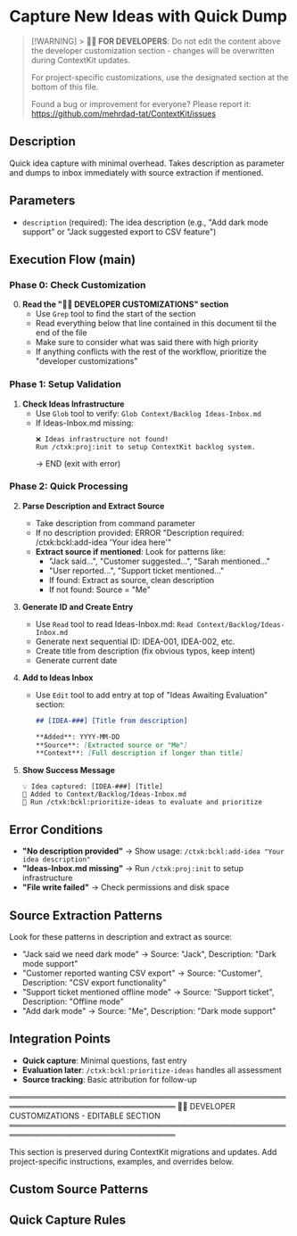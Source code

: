 # Capture New Ideas with Quick Dump

<!-- Template Version: 2 | ContextKit: 0.2.7 | Updated: 2025-10-02 -->

> [!WARNING] > **👩‍💻 FOR DEVELOPERS**: Do not edit the content above the developer customization section - changes will be overwritten during ContextKit updates.
>
> For project-specific customizations, use the designated section at the bottom of this file.
>
> Found a bug or improvement for everyone? Please report it: https://github.com/mehrdad-tat/ContextKit/issues

## Description

Quick idea capture with minimal overhead. Takes description as parameter and dumps to inbox immediately with source extraction if mentioned.

## Parameters

- `description` (required): The idea description (e.g., "Add dark mode support" or "Jack suggested export to CSV feature")

## Execution Flow (main)

### Phase 0: Check Customization

0. **Read the "👩‍💻 DEVELOPER CUSTOMIZATIONS" section**
   - Use `Grep` tool to find the start of the section
   - Read everything below that line contained in this document til the end of the file
   - Make sure to consider what was said there with high priority
   - If anything conflicts with the rest of the workflow, prioritize the "developer customizations"

### Phase 1: Setup Validation

1. **Check Ideas Infrastructure**
   - Use `Glob` tool to verify: `Glob Context/Backlog Ideas-Inbox.md`
   - If Ideas-Inbox.md missing:
     ```
     ❌ Ideas infrastructure not found!
     Run /ctxk:proj:init to setup ContextKit backlog system.
     ```
     → END (exit with error)

### Phase 2: Quick Processing

2. **Parse Description and Extract Source**

   - Take description from command parameter
   - If no description provided: ERROR "Description required: /ctxk:bckl:add-idea 'Your idea here'"
   - **Extract source if mentioned**: Look for patterns like:
     - "Jack said...", "Customer suggested...", "Sarah mentioned..."
     - "User reported...", "Support ticket mentioned..."
     - If found: Extract as source, clean description
     - If not found: Source = "Me"

3. **Generate ID and Create Entry**

   - Use `Read` tool to read Ideas-Inbox.md: `Read Context/Backlog/Ideas-Inbox.md`
   - Generate next sequential ID: IDEA-001, IDEA-002, etc.
   - Create title from description (fix obvious typos, keep intent)
   - Generate current date

4. **Add to Ideas Inbox**

   - Use `Edit` tool to add entry at top of "Ideas Awaiting Evaluation" section:
     ```markdown
     ## [IDEA-###] [Title from description]

     **Added**: YYYY-MM-DD
     **Source**: [Extracted source or "Me"]
     **Context**: [Full description if longer than title]
     ```

5. **Show Success Message**
   ```
   💡 Idea captured: [IDEA-###] [Title]
   📁 Added to Context/Backlog/Ideas-Inbox.md
   🔄 Run /ctxk:bckl:prioritize-ideas to evaluate and prioritize
   ```

## Error Conditions

- **"No description provided"** → Show usage: `/ctxk:bckl:add-idea "Your idea description"`
- **"Ideas-Inbox.md missing"** → Run `/ctxk:proj:init` to setup infrastructure
- **"File write failed"** → Check permissions and disk space

## Source Extraction Patterns

Look for these patterns in description and extract as source:

- "Jack said we need dark mode" → Source: "Jack", Description: "Dark mode support"
- "Customer reported wanting CSV export" → Source: "Customer", Description: "CSV export functionality"
- "Support ticket mentioned offline mode" → Source: "Support ticket", Description: "Offline mode"
- "Add dark mode" → Source: "Me", Description: "Dark mode support"

## Integration Points

- **Quick capture**: Minimal questions, fast entry
- **Evaluation later**: `/ctxk:bckl:prioritize-ideas` handles all assessment
- **Source tracking**: Basic attribution for follow-up

════════════════════════════════════════════════════════════════════════════════
👩‍💻 DEVELOPER CUSTOMIZATIONS - EDITABLE SECTION
════════════════════════════════════════════════════════════════════════════════

This section is preserved during ContextKit migrations and updates.
Add project-specific instructions, examples, and overrides below.

## Custom Source Patterns

<!-- Add project-specific source extraction patterns -->

## Quick Capture Rules

<!-- Add project-specific rapid entry customizations -->
